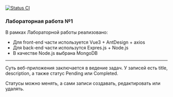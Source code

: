 [![Status CI](https://github.com/egota1n/devops_labs/actions/workflows/ci.yml/badge.svg?branch=lab1)](https://github.com/egota1n/devops_labs/actions/workflows/ci.yml)

### Лабораторная работа №1

В рамках Лабораторной работы реализовано:

- Для front-end части используется Vue3 + AntDesign + axios
- Для back-end части использутся Expres.js + Node.js
- В качестве Node.js выбрана MongoDB

---

Суть веб-приложения заключается в ведение задач. У записей есть title, description, а также статус Pending или Completed.

Статусы можно менять, а сами записи создавать, редактировать или удалять.